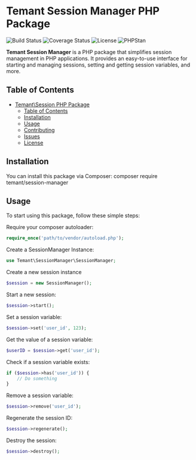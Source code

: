 # Temant Session Manager PHP Package

![Build Status](https://github.com/EmadAlmahdi/Temant-SessionManager/actions/workflows/ci.yml/badge.svg) 
![Coverage Status](https://codecov.io/gh/EmadAlmahdi/Temant-SessionManager/branch/main/graph/badge.svg)
![License](https://img.shields.io/github/license/EmadAlmahdi/Temant-SessionManager)
![PHPStan](https://img.shields.io/badge/PHPStan-level%20max-brightgreen)

**Temant Session Manager** is a PHP package that simplifies session management in PHP applications. It provides an easy-to-use interface for starting and managing sessions, setting and getting session variables, and more.

## Table of Contents

- [Temant\\Session PHP Package](#temantsession-php-package)
  - [Table of Contents](#table-of-contents)
  - [Installation](#installation)
  - [Usage](#usage)
  - [Contributing](#contributing)
  - [Issues](#issues)
  - [License](#license)

## Installation

You can install this package via Composer:
composer require temant/session-manager

## Usage
To start using this package, follow these simple steps:

Require your composer autoloader:
```php
require_once('path/to/vendor/autoload.php');
```

Create a SessionManager Instance:
```php
use Temant\SessionManager\SessionManager;
```

Create a new session instance
```php
$session = new SessionManager();
```

Start a new session:
```php
$session->start();
```

Set a session variable:
```php
$session->set('user_id', 123);
```

Get the value of a session variable:
```php
$userID = $session->get('user_id');
```

Check if a session variable exists:
```php
if ($session->has('user_id')) {
    // Do something
}
```

Remove a session variable:
```php
$session->remove('user_id');
```

Regenerate the session ID:
```php
$session->regenerate();
```

Destroy the session:
```php
$session->destroy();
```